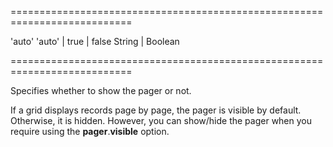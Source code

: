 ===========================================================================
<!--default-->'auto'<!--/default-->
<!--acceptValues-->'auto' | true | false<!--/acceptValues-->
<!--type-->String | Boolean<!--/type-->
===========================================================================

<!--shortDescription-->
Specifies whether to show the pager or not.
<!--/shortDescription-->

<!--fullDescription-->
If a grid displays records page by page, the pager is visible by default. Otherwise, it is hidden. However, you can show/hide the pager when you require using the **pager**.**visible** option.
<!--/fullDescription-->